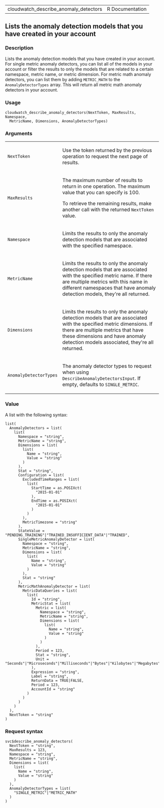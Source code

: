 <table style="width: 100%;">
<tbody>
<tr class="odd">
<td>cloudwatch_describe_anomaly_detectors</td>
<td style="text-align: right;">R Documentation</td>
</tr>
</tbody>
</table>

## Lists the anomaly detection models that you have created in your account

### Description

Lists the anomaly detection models that you have created in your
account. For single metric anomaly detectors, you can list all of the
models in your account or filter the results to only the models that are
related to a certain namespace, metric name, or metric dimension. For
metric math anomaly detectors, you can list them by adding `METRIC_MATH`
to the `AnomalyDetectorTypes` array. This will return all metric math
anomaly detectors in your account.

### Usage

    cloudwatch_describe_anomaly_detectors(NextToken, MaxResults, Namespace,
      MetricName, Dimensions, AnomalyDetectorTypes)

### Arguments

<table>
<colgroup>
<col style="width: 35%" />
<col style="width: 65%" />
</colgroup>
<tbody>
<tr class="odd">
<td><code
id="cloudwatch_describe_anomaly_detectors_:_NextToken">NextToken</code></td>
<td><p>Use the token returned by the previous operation to request the
next page of results.</p></td>
</tr>
<tr class="even">
<td><code
id="cloudwatch_describe_anomaly_detectors_:_MaxResults">MaxResults</code></td>
<td><p>The maximum number of results to return in one operation. The
maximum value that you can specify is 100.</p>
<p>To retrieve the remaining results, make another call with the
returned <code>NextToken</code> value.</p></td>
</tr>
<tr class="odd">
<td><code
id="cloudwatch_describe_anomaly_detectors_:_Namespace">Namespace</code></td>
<td><p>Limits the results to only the anomaly detection models that are
associated with the specified namespace.</p></td>
</tr>
<tr class="even">
<td><code
id="cloudwatch_describe_anomaly_detectors_:_MetricName">MetricName</code></td>
<td><p>Limits the results to only the anomaly detection models that are
associated with the specified metric name. If there are multiple metrics
with this name in different namespaces that have anomaly detection
models, they're all returned.</p></td>
</tr>
<tr class="odd">
<td><code
id="cloudwatch_describe_anomaly_detectors_:_Dimensions">Dimensions</code></td>
<td><p>Limits the results to only the anomaly detection models that are
associated with the specified metric dimensions. If there are multiple
metrics that have these dimensions and have anomaly detection models
associated, they're all returned.</p></td>
</tr>
<tr class="even">
<td><code
id="cloudwatch_describe_anomaly_detectors_:_AnomalyDetectorTypes">AnomalyDetectorTypes</code></td>
<td><p>The anomaly detector types to request when using
<code>DescribeAnomalyDetectorsInput</code>. If empty, defaults to
<code>SINGLE_METRIC</code>.</p></td>
</tr>
</tbody>
</table>

### Value

A list with the following syntax:

    list(
      AnomalyDetectors = list(
        list(
          Namespace = "string",
          MetricName = "string",
          Dimensions = list(
            list(
              Name = "string",
              Value = "string"
            )
          ),
          Stat = "string",
          Configuration = list(
            ExcludedTimeRanges = list(
              list(
                StartTime = as.POSIXct(
                  "2015-01-01"
                ),
                EndTime = as.POSIXct(
                  "2015-01-01"
                )
              )
            ),
            MetricTimezone = "string"
          ),
          StateValue = "PENDING_TRAINING"|"TRAINED_INSUFFICIENT_DATA"|"TRAINED",
          SingleMetricAnomalyDetector = list(
            Namespace = "string",
            MetricName = "string",
            Dimensions = list(
              list(
                Name = "string",
                Value = "string"
              )
            ),
            Stat = "string"
          ),
          MetricMathAnomalyDetector = list(
            MetricDataQueries = list(
              list(
                Id = "string",
                MetricStat = list(
                  Metric = list(
                    Namespace = "string",
                    MetricName = "string",
                    Dimensions = list(
                      list(
                        Name = "string",
                        Value = "string"
                      )
                    )
                  ),
                  Period = 123,
                  Stat = "string",
                  Unit = "Seconds"|"Microseconds"|"Milliseconds"|"Bytes"|"Kilobytes"|"Megabytes"|"Gigabytes"|"Terabytes"|"Bits"|"Kilobits"|"Megabits"|"Gigabits"|"Terabits"|"Percent"|"Count"|"Bytes/Second"|"Kilobytes/Second"|"Megabytes/Second"|"Gigabytes/Second"|"Terabytes/Second"|"Bits/Second"|"Kilobits/Second"|"Megabits/Second"|"Gigabits/Second"|"Terabits/Second"|"Count/Second"|"None"
                ),
                Expression = "string",
                Label = "string",
                ReturnData = TRUE|FALSE,
                Period = 123,
                AccountId = "string"
              )
            )
          )
        )
      ),
      NextToken = "string"
    )

### Request syntax

    svc$describe_anomaly_detectors(
      NextToken = "string",
      MaxResults = 123,
      Namespace = "string",
      MetricName = "string",
      Dimensions = list(
        list(
          Name = "string",
          Value = "string"
        )
      ),
      AnomalyDetectorTypes = list(
        "SINGLE_METRIC"|"METRIC_MATH"
      )
    )
